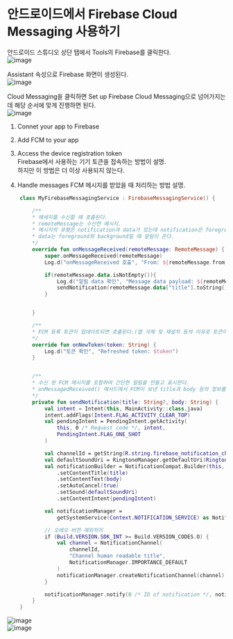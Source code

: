 # 안드로이드에서 Firebase Cloud Messaging 사용하기

안드로이드 스튜디오 상단 탭에서 Tools의 Firebase를 클릭한다.</br>
![image](https://user-images.githubusercontent.com/52282493/138554990-f0cc57fa-74bf-46f8-8e8f-f3d3783850ee.png)

Assistant 속성으로 Firebase 화면이 생성된다.</br>
![image](https://user-images.githubusercontent.com/52282493/138555817-0f7900d9-5597-4def-b6c6-57a4cdf856fc.png)

Cloud Messaging을 클릭하면 Set up Firebase Cloud Messaging으로 넘어가지는데 해당 순서에 맞게 진행하면 된다.</br>
![image](https://user-images.githubusercontent.com/52282493/138556044-6713cf61-92f6-4dca-95b9-60e7ae6dc82d.png)

1. Connet your app to Firebase

2. Add FCM to  your app

3. Access the device registration token</br>
Firebase에서 사용하는 기기 토큰을 접속하는 방법이 설명.</br>
하지만 이 방법은 더 이상 사용되지 않는다.

4. Handle messages
FCM 메시지를 받았을 때 처리하는 방법 설명.

```kotlin
    class MyFirebaseMessagingService : FirebaseMessagingService() {

        /**
        * 메세지를 수신할 때 호출된다.
        * remoteMessage는 수신한 메시지.
        * 메시지의 유형은 notification과 data가 있는데 notification은 foreground일 때만 푸시 알림이 오고,
        * data는 foreground와 background일 때 알림이 온다.
        */
        override fun onMessageReceived(remoteMessage: RemoteMessage) {
            super.onMessageReceived(remoteMessage)
            Log.d("onMessageReceived 호출", "From: ${remoteMessage.from}")

            if(remoteMessage.data.isNotEmpty()){
                Log.d("알림 data 확인", "Message data payload: ${remoteMessage.data}")
                sendNotification(remoteMessage.data["title"].toString(),remoteMessage.data["body"].toString())
            }


        }

        /**
        * FCM 등록 토큰이 업데이트되면 호출된다.(앱 삭제 및 재설치 등의 이유로 토큰이 변경될 수 있음)
        */
        override fun onNewToken(token: String) {
            Log.d("토큰 확인", "Refreshed token: $token")
        }


        /**
        * 수신 된 FCM 메시지를 포함하여 간단한 알림을 만들고 표시한다.
        * onMessagedReceived() 메서드에서 FCM이 보낸 title과 body 등의 정보를 알아와서 세부 설정을 한다.
        */
        private fun sendNotification(title: String?, body: String) {
            val intent = Intent(this, MainActivity::class.java)
            intent.addFlags(Intent.FLAG_ACTIVITY_CLEAR_TOP)
            val pendingIntent = PendingIntent.getActivity(
                this, 0 /* Request code */, intent,
                PendingIntent.FLAG_ONE_SHOT
            )

            val channelId = getString(R.string.firebase_notification_channel_id)
            val defaultSoundUri = RingtoneManager.getDefaultUri(RingtoneManager.TYPE_NOTIFICATION)
            val notificationBuilder = NotificationCompat.Builder(this, channelId)
                .setContentTitle(title)
                .setContentText(body)
                .setAutoCancel(true)
                .setSound(defaultSoundUri)
                .setContentIntent(pendingIntent)

            val notificationManager =
                getSystemService(Context.NOTIFICATION_SERVICE) as NotificationManager

            // 오레오 버전 예외처리
            if (Build.VERSION.SDK_INT >= Build.VERSION_CODES.O) {
                val channel = NotificationChannel(
                    channelId,
                    "Channel human readable title",
                    NotificationManager.IMPORTANCE_DEFAULT
                )
                notificationManager.createNotificationChannel(channel)
            }

            notificationManager.notify(0 /* ID of notification */, notificationBuilder.build())
        }
    }
```

![image](https://user-images.githubusercontent.com/52282493/138563243-a5d5d09d-2416-4462-8594-434718110770.png)</br>
![image](https://user-images.githubusercontent.com/52282493/138563232-7dd3421e-bc45-412c-9e02-226e7e18b812.png)